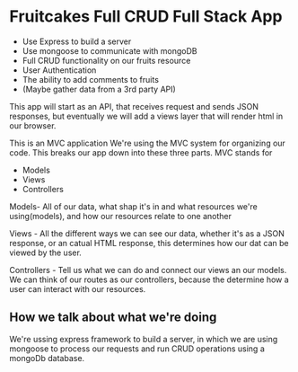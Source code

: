 # Fruitcakes Full CRUD Full Stack App

- Use Express to build a server
- Use mongoose to communicate with mongoDB
- Full CRUD functionality on our fruits resource
- User Authentication
- The ability to add comments to fruits
- (Maybe gather data from a 3rd party API)

This app will start as an API, that receives request and sends JSON responses, but eventually we will add a views layer that will render html in our browser.

This is an MVC application
We're using the MVC system for organizing our code.
This breaks our app down into these three parts.
MVC stands for
- Models
- Views
- Controllers

Models- All of our data, what shap it's in and what resources we're using(models), and how our resources relate to one another

Views - All the different ways we can see our data, whether it's as a JSON response, or an catual HTML response, this determines how our dat can be viewed by the user.

Controllers - Tell us what we can do and connect our views an our models. We can think of our routes as our controllers, because the determine how a user can interact with our resources.

## How we talk about what we're doing

We're ussing express framework to build a server, in which we are using mongoose to process our requests and run CRUD operations using a mongoDb database.

